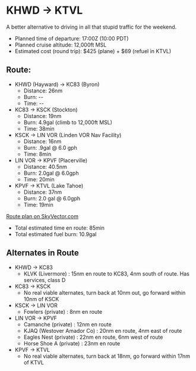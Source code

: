 # KHWD -> KTVL

A better alternative to driving in all that stupid traffic for the weekend.

* Planned time of departure: 17:00Z (10:00 PDT)
* Planned cruise altitude: 12,000ft MSL
* Estimated cost (round trip): $425 (plane) + $69 (refuel in KTVL)

## Route:

* KHWD (Hayward) -> KC83 (Byron)
    * Distance: 26nm
    * Burn: --
    * Time: --
* KC83 -> KSCK (Stockton)
    * Distance: 19nm
    * Burn: 4.9gal (climb to 12,000ft MSL)
    * Time: 38min
* KSCK -> LIN VOR (Linden VOR Nav Facility)
    * Distance: 16nm
    * Burn: .9gal @ 6.0 gph
    * Time: 8min
* LIN VOR -> KPVF (Placerville)
    * Distance: 40.5nm
    * Burn: 2.0gal @ 6.0gph
    * Time: 20min
* KPVF -> KTVL (Lake Tahoe)
    * Distance: 37nm
    * Burn: 2.0 gal @ 6.0gph
    * Time: 19min


[Route plan on SkyVector.com](http://skyvector.com/?ll=38.89388314453395,-119.99542236547876&chart=301&zoom=3&plan=A.K2.KHWD:A.K2.C83:A.K2.KSCK:V.K2.LIN:A.K2.KPVF:A.K2.KTVL)

* Total estimated time en route: 85min
* Total estimated fuel burn: 10.9gal


## Alternates in Route

* KHWD -> KC83
    * KLVK (Livermore) : 15nm en route to KC83, 4nm south of route. Has services, class D
* KC83 -> KSCK
    * No real viable alternates, turn back at 10nm out, go forward within 10nm of KSCK
* KSCK -> LIN VOR
    * Fowlers (private) : 8nm en route
* LIN VOR -> KPVF
    * Camanche (private) : 12nm en route
    * KJAQ (Westover Amador Co) : 20nm en route, 4nm east of route
    * Eagles Nest (private) : 22nm en route, 6nm west of route
    * Horse Shoe A (private) : 23nm en route
* KPVF -> KTVL
    * No real viable alternates, turn back at 18nm, go forward within 17nm of KTVL
